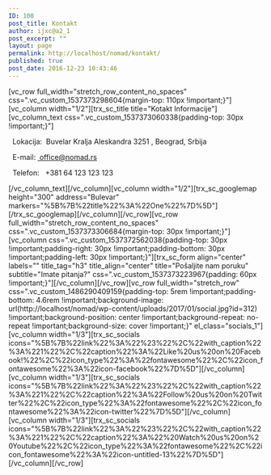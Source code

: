 ```yaml
---
ID: 100
post_title: Kontakt
author: ijxc@a2_1
post_excerpt: ""
layout: page
permalink: http://localhost/nomad/kontakt/
published: true
post_date: 2016-12-23 10:43:46
---
```

[vc_row full_width="stretch_row_content_no_spaces" css=".vc_custom_1537373298604{margin-top: 110px !important;}"][vc_column width="1/2"][trx_sc_title title="Kotakt Informacije"][vc_column_text css=".vc_custom_1537373060338{padding-top: 30px !important;}"]
<p class="widget_title"><span class="contacts_address"><span class="icon-globe">  </span>Lokacija:  Buvelar Kralja Aleskandra 3251 , Beograd, Srbija</span></p>

<div class="contacts_wrap">
<div class="contacts_info">
<p class="contacts_right"><span class="contacts_email"><span class="icon-mail">  </span>E-mail: <a href="mailto:office@nomad.rs"> office@nomad.rs</a></span></p>
<p class="contacts_right"><span class="contacts_phone"><span class="icon-phone">  </span>Telefon:   +381 64 123 123 123</span></p>

</div>
</div>
[/vc_column_text][/vc_column][vc_column width="1/2"][trx_sc_googlemap height="300" address="Bulevar" markers="%5B%7B%22title%22%3A%22One%22%7D%5D"][/trx_sc_googlemap][/vc_column][/vc_row][vc_row full_width="stretch_row_content_no_spaces" css=".vc_custom_1537373306684{margin-top: 30px !important;}"][vc_column css=".vc_custom_1537372562038{padding-top: 30px !important;padding-right: 30px !important;padding-bottom: 30px !important;padding-left: 30px !important;}"][trx_sc_form align="center" labels="" title_tag="h3" title_align="center" title="Pošaljite nam poruku" subtitle="Imate pitanja?" css=".vc_custom_1537373223967{padding: 60px !important;}"][/vc_column][/vc_row][vc_row full_width="stretch_row" css=".vc_custom_1486290409159{padding-top: 5rem !important;padding-bottom: 4.6rem !important;background-image: url(http://localhost/nomad/wp-content/uploads/2017/01/social.jpg?id=312) !important;background-position: center !important;background-repeat: no-repeat !important;background-size: cover !important;}" el_class="socials_1"][vc_column width="1/3"][trx_sc_socials icons="%5B%7B%22link%22%3A%22%23%22%2C%22with_caption%22%3A%221%22%2C%22caption%22%3A%22Like%20us%20on%20Facebook!%22%2C%22icon_type%22%3A%22fontawesome%22%2C%22icon_fontawesome%22%3A%22icon-facebook%22%7D%5D"][/vc_column][vc_column width="1/3"][trx_sc_socials icons="%5B%7B%22link%22%3A%22%23%22%2C%22with_caption%22%3A%221%22%2C%22caption%22%3A%22Follow%20us%20on%20Twitter%22%2C%22icon_type%22%3A%22fontawesome%22%2C%22icon_fontawesome%22%3A%22icon-twitter%22%7D%5D"][/vc_column][vc_column width="1/3"][trx_sc_socials icons="%5B%7B%22link%22%3A%22%23%22%2C%22with_caption%22%3A%221%22%2C%22caption%22%3A%22%20Watch%20us%20on%20Youtube%22%2C%22icon_type%22%3A%22fontawesome%22%2C%22icon_fontawesome%22%3A%22icon-untitled-13%22%7D%5D"][/vc_column][/vc_row]